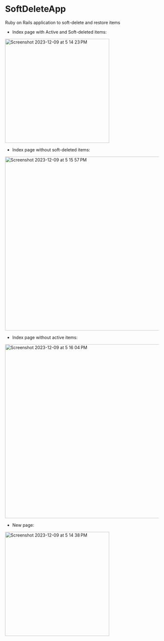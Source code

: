 # SoftDeleteApp

Ruby on Rails application to soft-delete and restore items

* Index page with Active and Soft-deleted items:

<img width="341" alt="Screenshot 2023-12-09 at 5 14 23 PM" src="https://github.com/tskulkarni25/SoftDeleteApp/assets/16187077/68348a71-306b-4162-9ea8-81d416817ef3">

* Index page without soft-deleted items:

<img width="570" alt="Screenshot 2023-12-09 at 5 15 57 PM" src="https://github.com/tskulkarni25/SoftDeleteApp/assets/16187077/ee88942f-ce8a-4a41-aaaf-de2a53a815c5">

* Index page without active items:

<img width="570" alt="Screenshot 2023-12-09 at 5 16 04 PM" src="https://github.com/tskulkarni25/SoftDeleteApp/assets/16187077/31c3a072-09b2-4161-9019-035f130f8183">

* New page:

<img width="341" alt="Screenshot 2023-12-09 at 5 14 38 PM" src="https://github.com/tskulkarni25/SoftDeleteApp/assets/16187077/363493db-b6d5-4242-b075-ea898f62d3b9">


